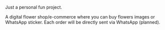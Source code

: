 Just a personal fun project.

A digital flower shop/e-commerce where you can buy flowers images or WhatsApp sticker. Each order will be directly sent via WhatsApp (planned).
